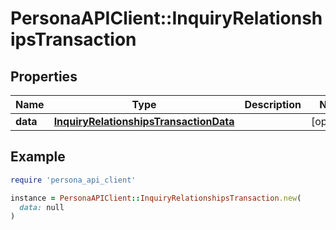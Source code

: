 # PersonaAPIClient::InquiryRelationshipsTransaction

## Properties

| Name | Type | Description | Notes |
| ---- | ---- | ----------- | ----- |
| **data** | [**InquiryRelationshipsTransactionData**](InquiryRelationshipsTransactionData.md) |  | [optional] |

## Example

```ruby
require 'persona_api_client'

instance = PersonaAPIClient::InquiryRelationshipsTransaction.new(
  data: null
)
```

